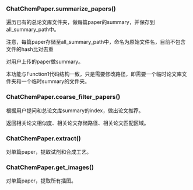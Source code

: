 ### ChatChemPaper.summarize_papers()

遍历已有的总论文库文件夹，做每篇paper的summary，并保存到all_summary_path中。

注意，每篇paper存储至all_summary_path中，命名为原始文件名，目前不包含文件的hash比对去重

对用户上传的paper做summary。

本功能与Function1代码结构一致，只是需要修改路径，即需要一个临时论文库文件夹和一个临时summary的文件夹。

### ChatChemPaper.coarse_filter_papers()

根据用户提问和总论文库summary的index，做出论文推荐。

返回相关论文相似度、相关论文存储路径、相关论文匹配区域。

### ChatChemPaper.extract()

对单篇paper，提取试剂和合成工艺。

### ChatChemPaper.get_images()

对单篇paper，提取所有插图。
